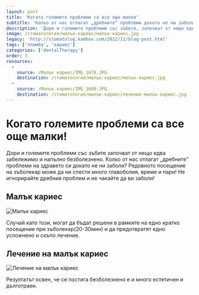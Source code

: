 ```yaml
---
layout: post
title: 'Когато големите проблеми са все още малки'
subtitle: 'Колко от нас отлагат „дребните” проблеми докато не ни заболи?'
description: 'Дори и големите проблеми със зъбите, започват от нещо едва забележимо и напълно безболезнено. Колко от нас отлагат „дребните” проблеми на здравето си докато не ги заболи? Редовното посещение на зъболекар може да ни спести много главоболия, време и пари! Не игнорирайте дребния проблем и не чакайте да ви заболи! '
image: /стоматология/малък-кариес/малък-кариес.jpg
legacy: 'http://stomatolog.kambov.com/2012/11/blog-post.html'
tags: ['пломба', 'кариес']
categories: ['dentalTherapy']
order: 3
resources:
  -
    source: /Малък кариес/IMG_1678.JPG
    destination: /стоматология/малък-кариес/малък-кариес.jpg
  -
    source: /Малък кариес/IMG_1680.JPG
    destination: /стоматология/малък-кариес/лечение-малък-кариес.jpg   
---
```

# Когато големите проблеми са все още малки!

Дори и големите проблеми със зъбите започват от нещо едва забележимо и напълно безболезнено. Колко от нас отлагат „дребните” проблеми на здравето си докато не ни заболи? Редовното посещение на зъболекар може да ни спести много главоболия, време и пари! Не игнорирайте дребния проблем и не чакайте да ви заболи!

## Малък кариес
![Малък кариес](малък-кариес/малък-кариес.jpg)

Случай като този, могат да бъдат решени в рамките на едно кратко посещение при зъболекар(20-30мин) и да предотвратят едно усложнено и скъпо лечение.

## Лечение на малък кариес
![Лечение на малък кариес](малък-кариес/лечение-малък-кариес.jpg)

Резултатът освен, че се постига безболезнено е и много естетичен и дълготраен.
